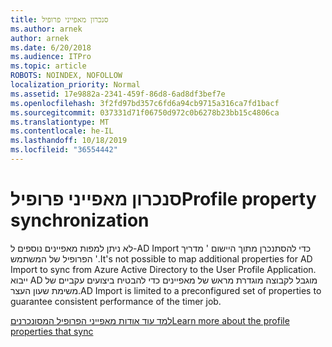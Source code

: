 ```yaml
---
title: סנכרון מאפייני פרופיל
ms.author: arnek
author: arnek
ms.date: 6/20/2018
ms.audience: ITPro
ms.topic: article
ROBOTS: NOINDEX, NOFOLLOW
localization_priority: Normal
ms.assetid: 17e9882a-2341-459f-86d8-6ad8df3bef7e
ms.openlocfilehash: 3f2fd97bd357c6fd6a94cb9715a316ca7fd1bacf
ms.sourcegitcommit: 037331d71f06750d972c0b6278b23bb15c4806ca
ms.translationtype: MT
ms.contentlocale: he-IL
ms.lasthandoff: 10/18/2019
ms.locfileid: "36554442"
---
```

# <a name="profile-property-synchronization"></a><span data-ttu-id="a4d98-102">סנכרון מאפייני פרופיל</span><span class="sxs-lookup"><span data-stu-id="a4d98-102">Profile property synchronization</span></span>

<span data-ttu-id="a4d98-103">לא ניתן למפות מאפיינים נוספים ל-AD Import כדי להסתנכרן מתוך היישום ' מדריך הפרופיל של המשתמש '.</span><span class="sxs-lookup"><span data-stu-id="a4d98-103">It's not possible to map additional properties for AD Import to sync from Azure Active Directory to the User Profile Application.</span></span> <span data-ttu-id="a4d98-104">ייבוא AD מוגבל לקבוצה מוגדרת מראש של מאפיינים כדי להבטיח ביצועים עקביים של משימת שעון העצר.</span><span class="sxs-lookup"><span data-stu-id="a4d98-104">AD Import is limited to a preconfigured set of properties to guarantee consistent performance of the timer job.</span></span>
  
[<span data-ttu-id="a4d98-105">למד עוד אודות מאפייני הפרופיל המסונכרנים</span><span class="sxs-lookup"><span data-stu-id="a4d98-105">Learn more about the profile properties that sync</span></span>](https://go.microsoft.com/fwlink/?linkid=875671)
  

